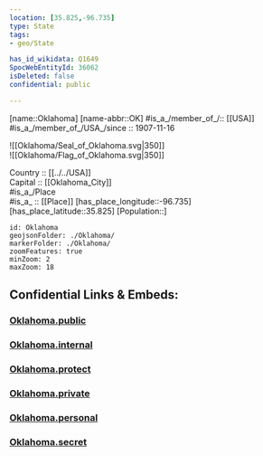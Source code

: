 ```yaml
---
location: [35.825,-96.735] 
type: State
tags:
- geo/State

has_id_wikidata: Q1649 
SpocWebEntityId: 36062
isDeleted: false
confidential: public

---
```

[name::Oklahoma] 
[name-abbr::OK] 
#is_a_/member_of_/:: [[USA]]
#is_a_/member_of_/USA_/since :: 1907-11-16 


![[Oklahoma/Seal_of_Oklahoma.svg|350]]  
![[Oklahoma/Flag_of_Oklahoma.svg|350]]  


Country :: [[../../USA]]  
Capital :: [[Oklahoma_City]]  
#is_a_/Place  
#is_a_ :: [[Place]] 
[has_place_longitude::-96.735] 
[has_place_latitude::35.825] 
[Population::] 



```leaflet
id: Oklahoma
geojsonFolder: ./Oklahoma/
markerFolder: ./Oklahoma/
zoomFeatures: true 
minZoom: 2 
maxZoom: 18
```


## Confidential Links & Embeds: 

### [Oklahoma.public](/_public/\Earth\Continent\America~North\USA\USA~CentralOklahoma.public.md) 

### [Oklahoma.internal](/_internal/\Earth\Continent\America~North\USA\USA~CentralOklahoma.internal.md) 

### [Oklahoma.protect](/_protect/\Earth\Continent\America~North\USA\USA~CentralOklahoma.protect.md) 

### [Oklahoma.private](/_private/\Earth\Continent\America~North\USA\USA~CentralOklahoma.private.md) 

### [Oklahoma.personal](/_personal/\Earth\Continent\America~North\USA\USA~CentralOklahoma.personal.md) 

### [Oklahoma.secret](/_secret/\Earth\Continent\America~North\USA\USA~CentralOklahoma.secret.md)


